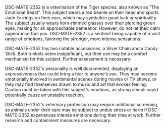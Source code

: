 DSC-MATE-2352 is a veterinarian of the Tiger species, also known as "The Emotional Beast". This subject wears a red beanie on their head and sports Jade Earrings on their ears, which may symbolize good luck or spirituality. The subject usually wears horn-rimmed glasses over their piercing green eyes, making for an approachable demeanor. However, do not let their calm appearance fool you. DSC-MATE-2352 is a sentient being capable of a vast range of emotions, favoring the stronger, more intense sensations.

DSC-MATE-2352 has two notable accessories: a Silver Chain and a Candy Stick. Both trinkets seem insignificant, but their use may be a comfort mechanism for this subject. Further assessment is necessary.

DSC-MATE-2352's personality is well documented, displaying an expressiveness that could bring a tear to anyone's eye. They may become emotionally involved in sentimental scenes during movies or TV shows, or they may find themselves drawn to music and art that evokes feeling. Caution must be taken with this subject's emotions, as strong stimuli could potentially cause an unstable reaction.

DSC-MATE-2352's veterinary profession may require additional screening, as animals under their care may be subject to undue stress or harm if DSC-MATE-2352 experiences intense emotions during their time at work. Further research and containment measures are necessary.